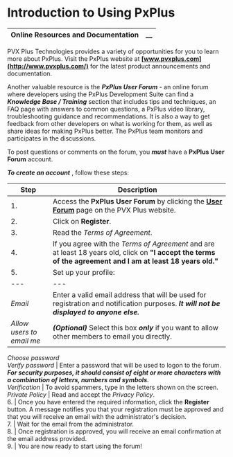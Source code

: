 # Introduction to Using PxPlus

**Online Resources and Documentation** |  **__**  
---|---  
  
PVX Plus Technologies provides a variety of opportunities for you to learn more about PxPlus. Visit the PxPlus website at **[www.pvxplus.com](http://www.pvxplus.com/)** for the latest product announcements and documentation.

Another valuable resource is the **_PxPlus User Forum_** \- an online forum where developers using the PxPlus Development Suite can find a **_Knowledge Base / Training_** section that includes tips and techniques, an FAQ page with answers to common questions, a PxPlus video library, troubleshooting guidance and recommendations. It is also a way to get feedback from other developers on what is working for them, as well as share ideas for making PxPlus better. The PxPlus team monitors and participates in the discussions.

To post questions or comments on the forum, you **_must_** have a **PxPlus User Forum** account.

**_To create an account_** , follow these steps:

**Step** |  **Description**  
---|---  
1. |  Access the **PxPlus User Forum** by clicking the **[User Forum](https://forum1.pvxplus.com/)** page on the PVX Plus website.  
2. |  Click on **Register**.  
3. |  Read the _Terms of Agreement_.  
4. |  If you agree with the _Terms of Agreement_ and are at least 18 years old, click on **"I accept the terms of the agreement and I am at least 18 years old."**  
5. |  Set up your profile: |  _Username_ |  Enter a name that will be used to identify you on the forum. **_This name will be visible to everyone._**  
---|---  
_Email_ |  Enter a valid email address that will be used for registration and notification purposes. **_It will not be displayed to anyone else._**  
_Allow users to email me_ |  **_(Optional)_** Select this box **_only_** if you want to allow other members to email you directly.  
_Choose password  
Verify password_ |  Enter a password that will be used to logon to the forum. **_For security purposes, it should consist of eight or more characters with a combination of letters, numbers and symbols._**  
_Verification_ |  To avoid spammers, type in the letters shown on the screen.  
_Private Policy_ |  Read and accept the _Privacy Policy_.  
6. |  Once you have entered the required information, click the **Register** button. A message notifies you that your registration must be approved and that you will receive an email with the administrator's decision.  
7. |  Wait for the email from the administrator.  
8. |  Once registration is approved, you will receive an email confirmation at the email address provided.  
9. |  You are now ready to start using the forum!

